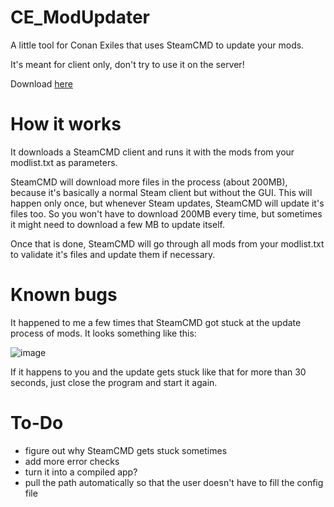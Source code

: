 # CE_ModUpdater
A little tool for Conan Exiles that uses SteamCMD to update your mods.

It's meant for client only, don't try to use it on the server!

Download [here](https://github.com/Tiress/CE_ModUpdater/releases/tag/v0.1.0)

# How it works
It downloads a SteamCMD client and runs it with the mods from your modlist.txt as parameters.

SteamCMD will download more files in the process (about 200MB), because it's basically a normal Steam client but without the GUI. This will happen only once, but whenever Steam updates, SteamCMD will update it's files too. So you won't have to download 200MB every time, but sometimes it might need to download a few MB to update itself.

Once that is done, SteamCMD will go through all mods from your modlist.txt to validate it's files and update them if necessary.

# Known bugs
It happened to me a few times that SteamCMD got stuck at the update process of mods. It looks something like this:

![image](https://user-images.githubusercontent.com/30245872/192832876-18669d1f-b890-4ca0-8b38-d337f6ea1751.png)

If it happens to you and the update gets stuck like that for more than 30 seconds, just close the program and start it again.

# To-Do
- figure out why SteamCMD gets stuck sometimes
- add more error checks
- turn it into a compiled app?
- pull the path automatically so that the user doesn't have to fill the config file
